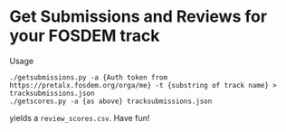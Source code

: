 # Get Submissions and Reviews for your FOSDEM track

Usage

```shell
./getsubmissions.py -a {Auth token from https://pretalx.fosdem.org/orga/me} -t {substring of track name} > tracksubmissions.json
./getscores.py -a {as above} tracksubmissions.json
```

yields a `review_scores.csv`. Have fun!
